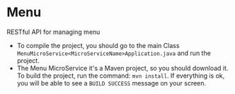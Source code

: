# Menu
RESTful API for managing menu

* To compile the project, you should go to the main Class ```MenuMicroService<MicroServiceName>Application.java``` 
and run the project.
* The Menu MicroService it's a Maven project, so you should download it. To build the project, run the command:
```mvn install```. If everything is ok, you will be able to see a ```BUILD SUCCESS``` message on your screen.
